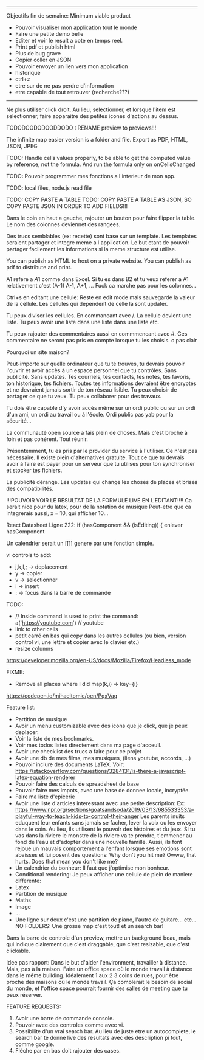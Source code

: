 ----------------------------------------------------------
Objectifs fin de semaine: Minimum viable product
- Pouvoir visualiser mon application tout le monde
- Faire une petite demo belle
- Editer et voir le result a cote en temps reel.
- Print pdf et publish html
- Plus de bug grave
- Copier coller en JSON
- Pouvoir envoyer un lien vers mon application
- historique
- ctrl+z
- etre sur de ne pas perdre d'information
- etre capable de tout retrouver (recherche???)
----------------------------------------------------------

Ne plus utiliser click droit. Au lieu, selectionner, et lorsque l'item est selectionner,
faire apparaitre des petites icones d'actions au dessus.

TODODOODODOODDODO : RENAME preview to previews!!!

The infinite map easier version is a folder and file.
Export as PDF, HTML, JSON, JPEG

TODO: Handle cells values properly, to be able to get the computed value by reference,
not the formula. And run the formula only on onCellsChanged

TODO: Pouvoir programmer mes fonctions a l'interieur de mon app.

TODO: local files, node.js read file

TODO: COPY PASTE A TABLE
TODO: COPY PASTE A TABLE AS JSON, SO COPY PASTE JSON IN ORDER TO ADD FIELDS!!!

Dans le coin en haut a gauche, rajouter un bouton pour faire flipper la table.
Le nom des colonnes deviennet des rangees.

Des trucs semblables (ex: recette) sont base sur un template.
Les templates seraient partager et integre meme a l'application.
Le but etant de pouvoir partager facilement les informations si la meme structure est
utilise.

You can publish as HTML to host on a private website.
You can publish as pdf to distribute and print.

A1 refere a $A$1 comme dans Excel.
Si tu es dans B2 et tu veux referer a A1 relativement c'est (A-1) A-1, A+1, ...
Fuck ca marche pas pour les colonnes...

Ctrl+s en editant une cellule:
Reste en edit mode mais sauvegarde la valeur de la cellule.
Les cellules qui dependent de celle la sont updater.

Tu peux diviser les cellules. En commancant avec /. La cellule devient une liste. Tu
peux avoir une liste dans une liste dans une liste etc.

Tu peux rajouter des commentaires aussi en commmencant avec #. Ces commentaire ne seront
pas pris en compte lorsque tu les choisis. c pas clair

Pourquoi un site maison?

Peut-importe sur quelle ordinateur que tu te trouves, tu devrais pouvoir l'ouvrir et avoir accès à un espace personnel que tu contrôles. Sans publicité. Sans updates. Tes courriels, tes contacts, tes notes, tes favoris, ton historique, tes fichiers. Toutes tes informations devraient être encryptés et ne devraient jamais sortir de ton réseau lisible. Tu peux choisir de partager ce que tu veux. Tu peux collaborer pour des travaux.

Tu dois être capable d'y avoir accès même sur un ordi public ou sur un ordi d'un ami, un ordi au travail ou à l'école. Ordi public pas yab pour la sécurité...

La communauté open source a fais plein de choses. Mais c'est broche à foin et pas cohérent. Tout réunir.

Présentemment, tu es pris par le provider du service à l'utiliser. Ce n'est pas nécessaire. Il existe plein d'alternatives gratuite. Tout ce que tu devrais avoir à faire est payer pour un serveur que tu utilises pour ton synchroniser et stocker tes fichiers.


La publicité dérange. Les updates qui change les choses de places et brises des compatibilités.

!!!POUVOIR VOIR LE RESULTAT DE LA FORMULE LIVE EN L'EDITANT!!!!
Ca serait nice pour du latex, pour de la notation de musique
Peut-etre que ca integrerais aussi, x = 10, qui afficher 10...


React Datasheet
Ligne 222:
if (hasComponent && (isEditing)) {
enlever hasComponent

Un calendrier serait un [[]] genere par une fonction simple.

vi controls to add:
- j,k,l,; -> deplacement
- y -> copier
- v -> selectionner
- i -> insert
- : -> focus dans la barre de commande

TODO:
- // Inside command is used to print the command: a('https://youtube.com') // youtube
- link to other cells
- petit carré en bas qui copy dans les autres cellules (ou bien, version control vi, une lettre et copier avec le clavier etc.)
- resize columns

https://developer.mozilla.org/en-US/docs/Mozilla/Firefox/Headless_mode

FIXME:
- Remove all places where I did map(k,i) => key={i}

https://codepen.io/mihaeltomic/pen/PqxVaq

Feature list:
- Partition de musique
- Avoir un menu customizable avec des icons que je click, que je peux deplacer.
- Voir la liste de mes bookmarks.
- Voir mes todos listes directement dans ma page d'acceuil.
- Avoir une checklist des trucs a faire pour ce projet
- Avoir une db de mes films, mes musiques, (liens youtube, accords, ...)
- Pouvoir inclure des documents LaTeX. Voir: https://stackoverflow.com/questions/3284131/is-there-a-javascript-latex-equation-renderer
- Pouvoir faire des calculs de spreadsheet de base
- Pouvoir faire mes impots, avec une base de donnee locale, incryptée.
- Faire ma liste d'epicerie
- Avoir une liste d'articles interessant avec une petite description:
Ex:
https://www.npr.org/sections/goatsandsoda/2019/03/13/685533353/a-playful-way-to-teach-kids-to-control-their-anger
Les parents inuits eduquent leur enfants sans jamais se facher, lever la voix ou les envoyer dans le coin. Au lieu, ils utilisent le pouvoir des histoires et du jeux. Si tu vas dans la riviere le monstre de la riviere va te prendre, t'emmener au fond de l'eau et d'adopter dans une nouvelle famille. Aussi, ils font rejoue un mauvais comportement a l'enfant lorsque ses emotions sont abaisses et lui posent des questions: Why don't you hit me? Owww, that hurts. Does that mean you don't like me?
- Un calendrier du bonheur: Il faut que j'optimise mon bonheur.
- Conditional rendering: Je peux afficher une cellule de plein de maniere differente:
- Latex
- Partition de musique
- Maths
- Image
- ...
- Une ligne sur deux c'est une partition de piano, l'autre de guitare... etc...
NO FOLDERS: Une grosse map c'est tout! et un search bar!

Dans la barre de controle d'un preview, mettre un background beau, mais qui indique clairement que c'est draggable, que c'est resizable, que c'est clickable.

Idee pas rapport: Dans le but d'aider l'environment, travailler à distance. Mais, pas à la maison. Faire un office space où le monde travail à distance dans le même building. Idéalement 1 aux 2 3 coins de rues, pour être proche des maisons où le monde travail. Ça comblerait le besoin de social du monde, et l'office space pourrait fournir des salles de meeting que tu peux réserver.

FEATURE REQUESTS:

1. Avoir une barre de commande console.
2. Pouvoir avec des controles comme avec vi.
3. Possibilite d'un vrai search bar. Au lieu de juste etre un autocomplete, le search bar te donne live des resultats avec des description pi tout, comme google.
4. Flèche par en bas doit rajouter des cases.
